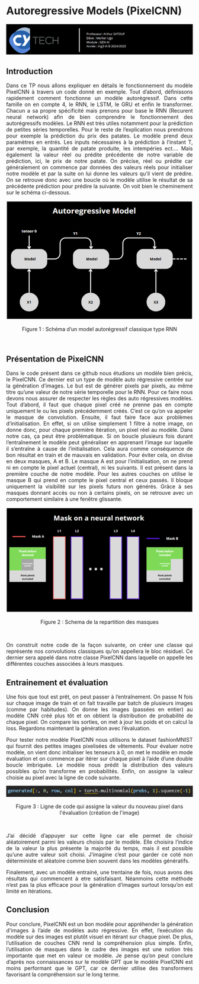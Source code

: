 # Autoregressive Models (PixelCNN)

![Exemple de sortie](./assets/front.png)

## Introduction
<p align="justify">
Dans ce TP nous allons expliquer en détails le fonctionnement du modèle PixelCNN à travers un code donné en exemple. Tout d’abord, définissons rapidement comment fonctionne un modèle autorégressif. Dans cette famille on en compte 4, le RNN, le LSTM, le GRU et enfin le transformer. Chacun a sa propre spécificité mais prenons pour base le RNN (Recurent neural network) afin de bien comprendre le fonctionnement des autorégressifs modèles. Le RNN est très utiles notamment pour la prédiction de petites séries temporelles. Pour le reste de l’explication nous prendrons pour exemple la prédiction du prix des patates. Le modèle prend deux paramètres en entrés. Les inputs nécessaires à la prédiction à l’instant T, par exemple, la quantité de patate produite, les intempéries ect…. Mais également la valeur réel ou prédite précédente de notre variable de prédiction, ici, le prix de notre patate. On précise, réel ou prédite car généralement on commence par données des valeurs réels pour initialiser notre modèle et par la suite on lui donne les valeurs qu’il vient de prédire. On se retrouve donc avec une boucle où le modèle utilise le résultat de sa précédente prédiction pour prédire la suivante. On voit bien le cheminement sur le schéma ci-dessous.

</p>


![Exemple de sortie](./assets/autoregressive.png)
<p align="center">
  Figure 1 : Schéma d’un model autorégressif classique type RNN
</p>
<br>

## Présentation de PixelCNN

<p align="justify">
Dans le code présent dans ce github nous étudions un modèle bien précis, le PixelCNN. Ce dernier est un type de modèle auto régressive centrée sur la génération d’images. Le but est de générer pixels par pixels, au même titre qu’une valeur de notre série temporelle pour le RNN. Pour ce faire nous devons nous assurer de respecter les règles des auto régressives modèles. Tout d’abord, il faut que chaque pixel créé ne prenne pas en compte uniquement le ou les pixels précédemment créés. C’est ce qu’on va appeler le masque de convolution. Ensuite, il faut faire face aux problèmes d’initialisation. En effet, si on utilise simplement 1 filtre à notre image, on donne donc, pour chaque première itération, un pixel réel au modèle. Dans notre cas, ça peut être problématique. Si on boucle plusieurs fois durant l’entraînement le modèle peut généraliser en apprenant l’image sur laquelle il s’entraîne à cause de l’initialisation. Cela aura comme conséquence de bon résultat en train et de mauvais en validation. Pour éviter cela, on divise en deux masques, A et B. Le masque A est pour l’initialisation, on ne prend ni en compte le pixel actuel (central), ni les suivants. Il est présent dans la première couche de notre modèle. Pour les autres couches on utilise le masque B qui prend en compte le pixel central et ceux passés. Il bloque uniquement la visibilité sur les pixels futurs non générés. Grâce à ses masques donnant accès ou non à certains pixels, on se retrouve avec un comportement similaire à une fenêtre glissante.
</p>

![Exemple de sortie](./assets/masques.png)

<p align="center">
Figure 2 : Schema de la repartition des masques
</p>
<br>


<p align="justify">
On construit notre code de la façon suivante, on créer une classe qui représente nos convolutions classiques qu’on appellera le bloc résiduel. Ce dernier sera appelé dans notre classe PixelCNN dans laquelle on appelle les différentes couches associées à leurs masques. 
</p>

## Entrainement et évaluation

<p align="justify">
Une fois que tout est prêt, on peut passer à l’entraînement. On passe N fois sur chaque image de train et on fait travaille par batch de plusieurs images (comme par habitudes). On donne les images (passées en entier) au modèle CNN créé plus tôt et on obtient la distribution de probabilité de chaque pixel. On compare les sorties, on met à jour les poids et on calcul la loss. Regardons maintenant la génération avec l’évaluation.
</p>
<p align="justify">
Pour tester notre modèle PixelCNN nous utilisons le dataset fashionMNIST qui fournit des petites images pixelisées de vêtements. Pour évaluer notre modèle, on vient donc initialiser les tenseurs à 0, on met le modèle en mode évaluation et on commence par itérer sur chaque pixel à l’aide d’une double boucle imbriquée. Le modèle nous prédit la distribution des valeurs possibles qu’on transforme en probabilités. Enfin, on assigne la valeur choisie au pixel avec la ligne de code suivante.
</p>

![Exemple de sortie](./assets/code.png)
<p align="center">
Figure 3 : Ligne de code qui assigne la valeur du nouveau pixel dans l'évaluation (création de l'image)
</p>
<br>

<p align="justify">
J’ai décidé d’appuyer sur cette ligne car elle permet de choisir aléatoirement parmi les valeurs choisis par le modèle. Elle choisira l’indice de la valeur la plus présente la majorité du temps, mais il est possible qu’une autre valeur soit choisi. J’imagine c’est pour garder ce coté non déterministe et aléatoire comme bien souvent dans les modèles génératifs.
</p>
<p align="justify">
Finalement, avec un modèle entrainé, une trentaine de fois, nous avons des résultats qui commencent à etre satisfaisant. Néanmoins cette méthode n’est pas la plus efficace pour la génération d’images surtout lorsqu’on est limité en itérations.
</p>


## Conclusion

<p align="justify">
Pour conclure, PixelCNN est un bon modèle pour appréhender la génération d'images à l’aide de modèles auto régressive. En effet, l’exécution du modèle sur des images est plutôt visuel en itérant sur chaque pixel. De plus, l’utilisation de couches CNN rend la compréhension plus simple. Enfin, l’utilisation de masques dans le cadre des images est une notion très importante que met en valeur ce modèle. Je pense qu’on peut conclure d’après nos connaissances sur le modèle GPT que le modèle PixelCNN est moins performant que le GPT, car ce dernier utilise des transformers favorisant la compréhension sur le long terme.
</p>









